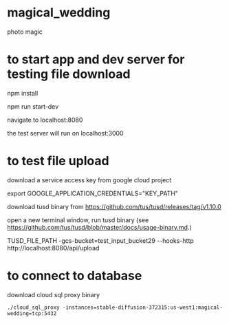 # magical_wedding
photo magic

# to start app and dev server for testing file download
npm install

npm run start-dev

navigate to localhost:8080

the test server will run on localhost:3000

# to test file upload

download a service access key from google cloud project

export GOOGLE_APPLICATION_CREDENTIALS="KEY_PATH"

download tusd binary from https://github.com/tus/tusd/releases/tag/v1.10.0

open a new terminal window, run tusd binary (see https://github.com/tus/tusd/blob/master/docs/usage-binary.md.)

TUSD_FILE_PATH -gcs-bucket=test_input_bucket29 --hooks-http http://localhost:8080/api/upload

# to connect to database

download cloud sql proxy binary

```./cloud_sql_proxy -instances=stable-diffusion-372315:us-west1:magical-wedding=tcp:5432```

